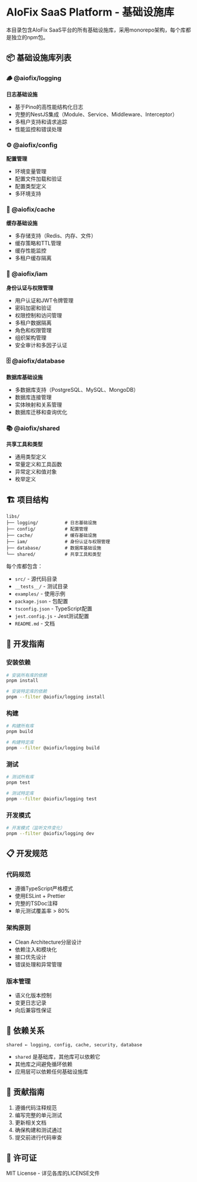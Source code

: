 # AIoFix SaaS Platform - 基础设施库

本目录包含AIoFix SaaS平台的所有基础设施库，采用monorepo架构，每个库都是独立的npm包。

## 📦 基础设施库列表

### 🪵 @aiofix/logging
**日志基础设施**
- 基于Pino的高性能结构化日志
- 完整的NestJS集成（Module、Service、Middleware、Interceptor）
- 多租户支持和请求追踪
- 性能监控和错误处理

### ⚙️ @aiofix/config  
**配置管理**
- 环境变量管理
- 配置文件加载和验证
- 配置类型定义
- 多环境支持

### 🚀 @aiofix/cache
**缓存基础设施**
- 多存储支持（Redis、内存、文件）
- 缓存策略和TTL管理
- 缓存性能监控
- 多租户缓存隔离

### 🔐 @aiofix/iam
**身份认证与权限管理**
- 用户认证和JWT令牌管理
- 密码加密和验证
- 权限控制和访问管理
- 多租户数据隔离
- 角色和权限管理
- 组织架构管理
- 安全审计和多因子认证

### 🗄️ @aiofix/database
**数据库基础设施**
- 多数据库支持（PostgreSQL、MySQL、MongoDB）
- 数据库连接管理
- 实体映射和关系管理
- 数据库迁移和查询优化

### 📚 @aiofix/shared
**共享工具和类型**
- 通用类型定义
- 常量定义和工具函数
- 异常定义和值对象
- 枚举定义

## 🏗️ 项目结构

```
libs/
├── logging/          # 日志基础设施
├── config/           # 配置管理
├── cache/            # 缓存基础设施
├── iam/              # 身份认证与权限管理
├── database/         # 数据库基础设施
└── shared/           # 共享工具和类型
```

每个库都包含：
- `src/` - 源代码目录
- `__tests__/` - 测试目录
- `examples/` - 使用示例
- `package.json` - 包配置
- `tsconfig.json` - TypeScript配置
- `jest.config.js` - Jest测试配置
- `README.md` - 文档

## 🚀 开发指南

### 安装依赖
```bash
# 安装所有库的依赖
pnpm install

# 安装特定库的依赖
pnpm --filter @aiofix/logging install
```

### 构建
```bash
# 构建所有库
pnpm build

# 构建特定库
pnpm --filter @aiofix/logging build
```

### 测试
```bash
# 测试所有库
pnpm test

# 测试特定库
pnpm --filter @aiofix/logging test
```

### 开发模式
```bash
# 开发模式（监听文件变化）
pnpm --filter @aiofix/logging dev
```

## 📋 开发规范

### 代码规范
- 遵循TypeScript严格模式
- 使用ESLint + Prettier
- 完整的TSDoc注释
- 单元测试覆盖率 > 80%

### 架构原则
- Clean Architecture分层设计
- 依赖注入和模块化
- 接口优先设计
- 错误处理和异常管理

### 版本管理
- 语义化版本控制
- 变更日志记录
- 向后兼容性保证

## 🔗 依赖关系

```
shared ← logging, config, cache, security, database
```

- `shared` 是基础库，其他库可以依赖它
- 其他库之间避免循环依赖
- 应用层可以依赖任何基础设施库

## 📝 贡献指南

1. 遵循代码注释规范
2. 编写完整的单元测试
3. 更新相关文档
4. 确保构建和测试通过
5. 提交前进行代码审查

## 📄 许可证

MIT License - 详见各库的LICENSE文件
